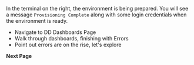 In the terminal on the right, the environment is being prepared. You will see a message `Provisioning Complete` along with some login credentials when the environment is ready.

- Navigate to DD Dashboards Page
- Walk through dashboards, finishing with Errors
- Point out errors are on the rise, let's explore

**Next Page**